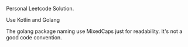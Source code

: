 Personal Leetcode Solution.

Use Kotlin and Golang

The golang package naming use MixedCaps just for readability. It's not a good code convention.